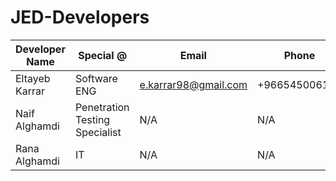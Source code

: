 # JED-Developers
| Developer Name | Special @ | Email | Phone |
| -------------- | --------- | ----- | ----- |
| Eltayeb Karrar | Software ENG | e.karrar98@gmail.com | +966545006176 |
| Naif Alghamdi | Penetration Testing Specialist | N/A | N/A |
| Rana Alghamdi | IT | N/A | N/A |
